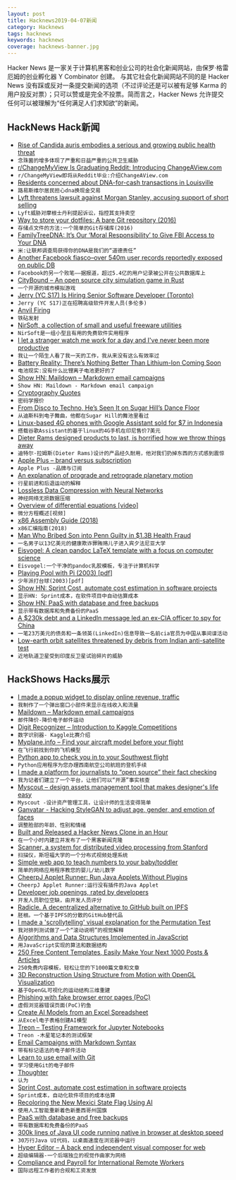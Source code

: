 ```yaml
---
layout: post
title: Hacknews2019-04-07新闻
category: Hacknews
tags: hacknews
keywords: hacknews
coverage: hacknews-banner.jpg
---
```


Hacker News 是一家关于计算机黑客和创业公司的社会化新闻网站，由保罗·格雷厄姆的创业孵化器 Y Combinator 创建。
与其它社会化新闻网站不同的是 Hacker News 没有踩或反对一条提交新闻的选项（不过评论还是可以被有足够 Karma 的用户投反对票）；只可以赞或是完全不投票。简而言之，Hacker News 允许提交任何可以被理解为“任何满足人们求知欲”的新闻。

## HackNews Hack新闻


- [Rise of Candida auris embodies a serious and growing public health threat](https://www.nytimes.com/2019/04/06/health/drug-resistant-candida-auris.html)
- `念珠菌的增多体现了严重和日益严重的公共卫生威胁`
- [r/ChangeMyView Is Graduating Reddit: Introducing ChangeAView.com](https://changeaview.org/2019/04/06/r-changemyview-is-graduating-reddit-introducing-changeaview-com/)
- `r/ChangeMyView即将从Reddit毕业:介绍ChangeAView.com`
- [Residents concerned about DNA-for-cash transactions in Louisville](http://www.wave3.com/2019/04/01/residents-concerned-about-dna-for-cash-transactions-louisville/)
- `路易斯维尔居民担心dna换现金交易`
- [Lyft threatens lawsuit against Morgan Stanley, accusing support of short selling](https://www.cnbc.com/2019/04/06/lyft-is-threatening-litigation-against-morgan-stanley-accusing-the-firm-of-supporting-short-selling.html)
- `Lyft威胁对摩根士丹利提起诉讼，指控其支持卖空`
- [Way to store your dotfiles: A bare Git repository (2016)](https://www.atlassian.com/git/tutorials/dotfiles)
- `存储点文件的方法:一个简单的Git存储库(2016)`
- [FamilyTreeDNA: It’s Our ‘Moral Responsibility’ to Give FBI Access to Your DNA](https://gizmodo.com/ancestry-testing-company-it-s-our-moral-responsibilit-1833774781)
- `米:让联邦调查局获得你的DNA是我们的“道德责任”`
- [Another Facebook fiasco–over 540m user records reportedly exposed on public DB](https://www.fastcompany.com/90329550/another-facebook-fiasco-over-540-million-user-records-reportedly-exposed-on-public-database)
- `Facebook的另一个败笔——据报道，超过5.4亿的用户记录被公开在公共数据库上`
- [CityBound – An open source city simulation game in Rust](https://github.com/citybound/citybound)
- `一个开源的城市模拟游戏`
- [Jerry (YC S17) Is Hiring Senior Software Developer (Toronto)](https://www.workable.com/j/089F60DE31)
- `Jerry (YC S17)正在招聘高级软件开发人员(多伦多)`
- [Anvil Firing](https://en.wikipedia.org/wiki/Anvil_firing)
- `铁砧发射`
- [NirSoft, a collection of small and useful freeware utilities](https://www.nirsoft.net/)
- `NirSoft是一组小型且有用的免费软件实用程序`
- [I let a stranger watch me work for a day and I&#39;ve never been more productive](https://melmagazine.com/en-us/story/focusmate-review-productivity-work-hack)
- `我让一个陌生人看了我一天的工作，我从来没有这么有效率过`
- [Battery Reality: There’s Nothing Better Than Lithium-Ion Coming Soon](https://www.bloomberg.com/news/articles/2019-04-03/battery-reality-there-s-nothing-better-than-lithium-ion-coming-soon)
- `电池现实:没有什么比锂离子电池更好的了`
- [Show HN: Maildown – Markdown email campaigns](item?id=19590646)
- `Show HN: Maildown - Markdown email campaign`
- [Cryptography Quotes](https://mrxor.github.io/cryptoquotes.html)
- `密码学报价`
- [From Disco to Techno, He’s Seen It on Sugar Hill’s Dance Floor](https://www.nytimes.com/2019/04/05/arts/music/sugar-hill-brooklyn-eddie-freeman.html)
- `从迪斯科到电子舞曲，他都在Sugar Hill的舞池里看过`
- [Linux-based 4G phones with Google Assistant sold for $7 in Indonesia](https://tuxphones.com/smart-feature-phones-revolution-kai-os/)
- `搭载谷歌Assistant的基于linux的4G手机在印尼售价7美元`
- [Dieter Rams designed products to last, is horrified how we throw things away](https://www.abc.net.au/news/2019-04-06/dieter-rams-the-braun-design-who-made-products-to-last-lifetime/10970850)
- `迪特尔·拉姆斯(Dieter Rams)设计的产品经久耐用，他对我们扔掉东西的方式感到震惊`
- [Apple Plus – brand versus subscription](https://www.ben-evans.com/benedictevans/2019/4/4/apple-plus-brand-versus-subscription)
- `Apple Plus -品牌与订阅`
- [An explanation of prograde and retrograde planetary motion](https://www.popastro.com/main_spa1/planetary/2016/09/30/an-explanation-of-prograde-and-retrograde-planetary-motion/)
- `行星前进和后退运动的解释`
- [Lossless Data Compression with Neural Networks](https://bellard.org/nncp/)
- `神经网络无损数据压缩`
- [Overview of differential equations [video]](https://www.youtube.com/watch?v=p_di4Zn4wz4&amp;list=PLZHQObOWTQDNPOjrT6KVlfJuKtYTftqH6&amp;index=2&amp;t=0s)
- `微分方程概述[视频]`
- [x86 Assembly Guide (2018)](http://www.cs.virginia.edu/~evans/cs216/guides/x86.html)
- `x86汇编指南(2018)`
- [Man Who Bribed Son into Penn Guilty in $1.3B Health Fraud](https://www.bloomberg.com/news/articles/2019-04-05/man-who-bribed-son-into-penn-guilty-in-1-3-billion-health-fraud)
- `一名男子以13亿美元的健康欺诈罪贿赂儿子进入宾夕法尼亚大学`
- [Eisvogel: A clean pandoc LaTeX template with a focus on computer science](https://github.com/Wandmalfarbe/pandoc-latex-template)
- `Eisvogel:一个干净的pandoc乳胶模板，专注于计算机科学`
- [Playing Pool with Pi (2003) [pdf]](https://www.maths.tcd.ie/~lebed/Galperin.%20Playing%20pool%20with%20pi.pdf)
- `少年派打台球(2003)[pdf]`
- [Show HN: Sprint Cost, automate cost estimation in software projects](https://www.sprintcost.com/)
- `显示HN: Sprint成本，在软件项目中自动估算成本`
- [Show HN: PaaS with database and free backups](https://backery.io)
- `显示带有数据库和免费备份的PaaS`
- [A $230k debt and a LinkedIn message led an ex-CIA officer to spy for China](https://www.nbcnews.com/politics/national-security/how-230-000-debt-linkedin-message-led-ex-cia-officer-n990691)
- `一笔23万美元的债务和一条领英(LinkedIn)信息导致一名前cia官员为中国从事间谍活动`
- [Low-earth orbit satellites threatened by debris from Indian anti-satellite test](https://breakingdefense.com/2019/04/indian-asat-debris-threatens-all-leo-sats/)
- `近地轨道卫星受到印度反卫星试验碎片的威胁`


## HackShows Hacks展示

- [ I made a popup widget to display online revenue, traffic](https://dailyinsight.com/#)
- `我制作了一个弹出窗口小部件来显示在线收入和流量`
- [ Maildown – Markdown email campaigns](https://news.ycombinator.com/item?id=19590646)
- `邮件降价-降价电子邮件运动`
- [ Digit Recognizer – Introduction to Kaggle Competitions](https://towardsdatascience.com/digit-recognizer-introduction-to-kaggle-competitions-with-image-classification-task-0-995-268fa2b90e13)
- `数字识别器- Kaggle比赛介绍`
- [ Myplane.info – Find your aircraft model before your flight](https://myplane.info/)
- `在飞行前找到你的飞机模型`
- [ Python app to check you in to your Southwest flight](https://github.com/pyro2927/SouthwestCheckin)
- `Python应用程序为您办理西南航空公司航班的登机手续`
- [ I made a platform for journalists to “open source” their fact checking](https://sourcedfact.com)
- `我为记者们建立了一个平台，让他们可以“开源”事实核查`
- [ Myscout – design assets management tool that makes designer&#39;s life easy](https://iconscout.com/my-scout)
- `Myscout -设计资产管理工具，让设计师的生活变得简单`
- [ Ganvatar - Hacking StyleGAN to adjust age, gender, and emotion of faces](https://ganvatar.com)
- `调整脸部的年龄、性别和情绪`
- [ Built and Released a Hacker News Clone in an Hour](https://pubsub.pubnub.com/v1/blocks/sub-key/sub-c-4ab8fea0-3600-11e9-82f9-d2a672cc1cb7/hn)
- `在一个小时内建立并发布了一个黑客新闻克隆`
- [ Scanner,  a system for distributed video processing from Stanford](http://scanner.run/)
- `扫描仪，斯坦福大学的一个分布式视频处理系统`
- [ Simple web app to teach numbers to your baby/toddler](https://news.ycombinator.com/item?id=19581227)
- `简单的网络应用程序教您的婴儿/幼儿数字`
- [ CheerpJ Applet Runner: Run Java Applets Without Plugins](https://chrome.google.com/webstore/detail/cheerpj-applet-runner/bbmolahhldcbngedljfadjlognfaaein)
- `CheerpJ Applet Runner:运行没有插件的Java Applet`
- [ Developer job openings, rated by developers](https://jobscurated.com/)
- `开发人员职位空缺，由开发人员评分`
- [ Radicle. A decentralized alternative to GitHub built on IPFS](https://github.com/radicle-dev/radicle)
- `胚根。一个基于IPFS的分散的GitHub替代品`
- [ I made a &#39;scrollytelling&#39; visual explanation for the Permutation Test](https://www.jwilber.me/permutationtest/)
- `我对排列测试做了一个“滚动说明”的视觉解释`
- [ Algorithms and Data Structures Implemented in JavaScript](https://github.com/amejiarosario/dsa.js)
- `用JavaScript实现的算法和数据结构`
- [ 250 Free Content Templates, Easily Make Your Next 1000 Posts &amp; Articles](https://vumiu.com/dynamic-content-templates/)
- `250免费内容模板，轻松让您的下1000篇文章和文章`
- [ 3D Reconstruction Using Structure from Motion with OpenGL Visualization](https://capsulesbot.com/blog/2019/03/12/apolloscape-sfm.html)
- `基于OpenGL可视化的运动结构三维重建`
- [ Phishing with fake browser error pages (PoC)](https://error.lazuritelabs.com/)
- `虚假浏览器错误页面(PoC)钓鱼`
- [ Create AI Models from an Excel Spreadsheet](https://getyantra.com)
- `从Excel电子表格创建AI模型`
- [ Treon – Testing Framework for Jupyter Notebooks](https://github.com/ReviewNB/treon)
- `Treon -木星笔记本的测试框架`
- [ Email Campaigns with Markdown Syntax](https://news.ycombinator.com/Https://www.maildown.app)
- `带有标记语法的电子邮件活动`
- [ Learn to use email with Git](https://git-send-email.io)
- `学习使用Git的电子邮件`
- [ Thoughter](https://aytwit.com/thoughter)
- `认为`
- [ Sprint Cost, automate cost estimation in software projects](https://www.sprintcost.com/)
- `Sprint成本，自动化软件项目的成本估算`
- [ Recoloring the New Mexici State Flag Using AI](https://hampton.pw/creations/new-mexico.html)
- `使用人工智能重新着色新墨西哥州国旗`
- [ PaaS with database and free backups](https://backery.io)
- `带有数据库和免费备份的PaaS`
- [ 300k lines of Java UI code running native in browser at desktop speed](http://reportmill.com/snaptea/RM15/)
- `30万行Java UI代码，以桌面速度在浏览器中运行`
- [ Hyper Editor – A back end independent visual composer for web](https://github.com/DivineITLimited/hyper-editor)
- `超级编辑器-一个后端独立的视觉作曲家为网络`
- [ Compliance and Payroll for International Remote Workers](https://remotehr.co)
- `国际远程工作者的合规和工资发放`


